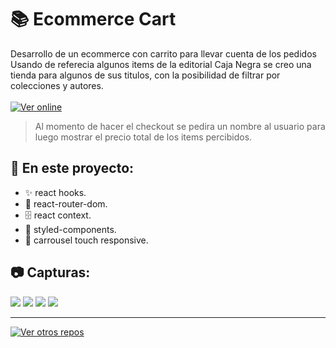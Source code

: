 # 📚 Ecommerce Cart 
Desarrollo de un ecommerce con carrito para llevar cuenta de los pedidos\
Usando de referecia algunos items de la editorial Caja Negra se creo una tienda para algunos de sus titulos, con la posibilidad de filtrar por colecciones y autores.\
\
[![Ver online](https://img.shields.io/badge/-Ver%20Online-red?style=for-the-badge&logo=googlechrome&logoColor=white)](https://caja-negra-ecommerce.vercel.app)
> Al momento de hacer el checkout se pedira un nombre al usuario para luego mostrar el precio total de los items percibidos.
## 📖 En este proyecto:
* ✨ react hooks.
* 🚄 react-router-dom.
* 🗄️ react context.
* 💅 styled-components.
* 📱 carrousel touch responsive.
## 📷 Capturas: 
<img src='https://res.cloudinary.com/juanstromanilz/image/upload/v1628884703/Proyectos/Caja%20Negra/cajanegra1_jjpuob.png'></img>
<img src='https://res.cloudinary.com/juanstromanilz/image/upload/v1628884704/Proyectos/Caja%20Negra/cajanegra2_ihf9ve.png'></img>
<img src='https://res.cloudinary.com/juanstromanilz/image/upload/v1628884703/Proyectos/Caja%20Negra/cajanegra3_pno0ep.png'></img>
<img src='https://res.cloudinary.com/juanstromanilz/image/upload/v1628884703/Proyectos/Caja%20Negra/cajanegra4_r8ssq7.png'></img>
***
[![Ver otros repos](https://img.shields.io/badge/-Ver%20otros%20repos-black?style=for-the-badge&logo=github&logoColor=white)](https://github.com/JuanStromanIlz)
